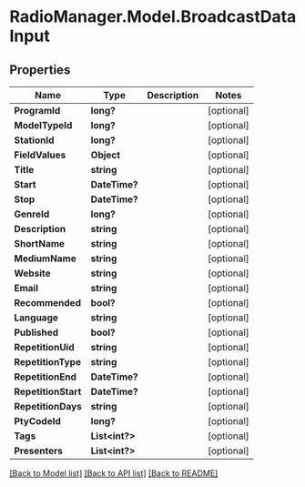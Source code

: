 # RadioManager.Model.BroadcastDataInput
## Properties

Name | Type | Description | Notes
------------ | ------------- | ------------- | -------------
**ProgramId** | **long?** |  | [optional] 
**ModelTypeId** | **long?** |  | [optional] 
**StationId** | **long?** |  | [optional] 
**FieldValues** | **Object** |  | [optional] 
**Title** | **string** |  | [optional] 
**Start** | **DateTime?** |  | [optional] 
**Stop** | **DateTime?** |  | [optional] 
**GenreId** | **long?** |  | [optional] 
**Description** | **string** |  | [optional] 
**ShortName** | **string** |  | [optional] 
**MediumName** | **string** |  | [optional] 
**Website** | **string** |  | [optional] 
**Email** | **string** |  | [optional] 
**Recommended** | **bool?** |  | [optional] 
**Language** | **string** |  | [optional] 
**Published** | **bool?** |  | [optional] 
**RepetitionUid** | **string** |  | [optional] 
**RepetitionType** | **string** |  | [optional] 
**RepetitionEnd** | **DateTime?** |  | [optional] 
**RepetitionStart** | **DateTime?** |  | [optional] 
**RepetitionDays** | **string** |  | [optional] 
**PtyCodeId** | **long?** |  | [optional] 
**Tags** | **List&lt;int?&gt;** |  | [optional] 
**Presenters** | **List&lt;int?&gt;** |  | [optional] 

[[Back to Model list]](../README.md#documentation-for-models) [[Back to API list]](../README.md#documentation-for-api-endpoints) [[Back to README]](../README.md)

